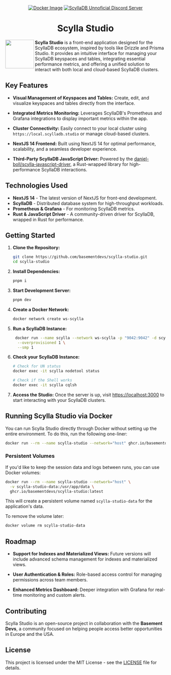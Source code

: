 <div align="center">

[![Docker Image](https://github.com/basementdevs/scylla-studio/actions/workflows/docker-image.yml/badge.svg)](https://github.com/basementdevs/scylla-studio/actions/workflows/docker-image.yml)
[![ScyllaDB Unnoficial Discord Server](https://img.shields.io/badge/ScyllaDB_Developers-Discord_Server-4C388C)](https://discord.gg/8Preg7PfTY)

</div>

<h1 align="center"> Scylla Studio </h1>

<img src="./.github/assets/logo.png" width=90 align="left" />

**Scylla Studio** is a front-end application designed for the ScyllaDB ecosystem, inspired by tools like Drizzle and Prisma Studio. It provides an intuitive interface for managing your ScyllaDB keyspaces and tables, integrating essential performance metrics, and offering a unified solution to interact with both local and cloud-based ScyllaDB clusters.

## Key Features

- **Visual Management of Keyspaces and Tables:**
  Create, edit, and visualize keyspaces and tables directly from the interface.

- **Integrated Metrics Monitoring:**
  Leverages ScyllaDB's Prometheus and Grafana integrations to display important metrics within the app.

- **Cluster Connectivity:**
  Easily connect to your local cluster using `https://local.scylladb.studio` or manage cloud-based clusters.

- **NextJS 14 Frontend:**
  Built using NextJS 14 for optimal performance, scalability, and a seamless developer experience.

- **Third-Party ScyllaDB JavaScript Driver:**
  Powered by the [daniel-boll/scylla-javascript-driver](https://github.com/daniel-boll/scylla-javascript-driver), a Rust-wrapped library for high-performance ScyllaDB interactions.

## Technologies Used

- **NextJS 14** - The latest version of NextJS for front-end development.
- **ScyllaDB** - Distributed database system for high-throughput workloads.
- **Prometheus & Grafana** - For monitoring ScyllaDB metrics.
- **Rust & JavaScript Driver** - A community-driven driver for ScyllaDB, wrapped in Rust for performance.

## Getting Started

1. **Clone the Repository:**

   ```bash
   git clone https://github.com/basementdevs/scylla-studio.git
   cd scylla-studio
   ```

2. **Install Dependencies:**

   ```bash
   pnpm i
   ```

3. **Start Development Server:**

   ```bash
   pnpm dev
   ```

4. **Create a Docker Network:**

    ```bash
    docker network create ws-scylla
    ```

5. **Run a ScyllaDB Instance:**

    ```bash
     docker run --name scylla --network ws-scylla -p "9042:9042" -d scylladb/scylla:6.1.2 \
      --overprovisioned 1 \
      --smp 1
    ```

6. **Check your ScyllaDB Instance:**

    ```bash
    # Check for UN status
    docker exec -it scylla nodetool status

    # Check if the Shell works
    docker exec -it scylla cqlsh
    ```

7. **Access the Studio:**
   Once the server is up, visit [https://localhost:3000](https://localhost:3000) to start interacting with your ScyllaDB clusters.

## Running Scylla Studio via Docker

You can run Scylla Studio directly through Docker without setting up the entire environment. To do this, run the following one-liner:

```bash
docker run --rm --name scylla-studio --network="host" ghcr.io/basementdevs/scylla-studio:latest
```

### Persistent Volumes

If you'd like to keep the session data and logs between runs, you can use Docker volumes:

```bash
docker run --rm --name scylla-studio --network="host" \
  -v scylla-studio-data:/usr/app/data \
  ghcr.io/basementdevs/scylla-studio:latest
```

This will create a persistent volume named `scylla-studio-data` for the application's data.

To remove the volume later:

```bash
docker volume rm scylla-studio-data
```

## Roadmap

- **Support for Indexes and Materialized Views:**
  Future versions will include advanced schema management for indexes and materialized views.

- **User Authentication & Roles:**
  Role-based access control for managing permissions across team members.

- **Enhanced Metrics Dashboard:**
  Deeper integration with Grafana for real-time monitoring and custom alerts.

## Contributing

Scylla Studio is an open-source project in collaboration with the **Basement Devs**, a community focused on helping people access better opportunities in Europe and the USA.

## License

This project is licensed under the MIT License - see the [LICENSE](LICENSE) file for details.
